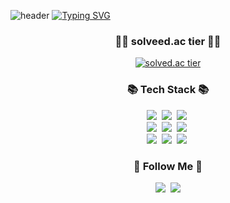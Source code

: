 ![header](https://capsule-render.vercel.app/api?type=slice&color=gradient&text=%20MyunghoKim%20%20&height=200&fontSize=100)
[![Typing SVG](https://readme-typing-svg.herokuapp.com/?color=f0f6fc&lines=Welcome+to+Myungho+Github🐯🤖&font=Redressed&size=50)](https://git.io/typing-svg)
<h3 align="center">👨‍💻 solveed.ac tier 👨‍💻</h3>
<div align="center">


[![solved.ac tier](http://mazassumnida.wtf/api/v2/generate_badge?boj=facade0409)](https://solved.ac/facade0409)

<h3 align="center">📚 Tech Stack 📚</h3>
<p align="center">
  <img src="https://img.shields.io/badge/Java-007396?style=flat-square&logo=Java&logoColor=white"/></a>&nbsp
  <img src="https://img.shields.io/badge/Python-3766AB?style=flat-square&logo=Python&logoColor=white"/></a>&nbsp 
  <img src="https://img.shields.io/badge/Javascript-ffb13b?style=flat-square&logo=javascript&logoColor=white"/></a>&nbsp 
  <br>
  <img src="https://img.shields.io/badge/Spring-6DB33F?style=flat-square&logo=Spring&logoColor=white"/></a>&nbsp
  <img src="https://img.shields.io/badge/SpringBoot-6DB33F?style=flat-square&logo=SpringBoot&logoColor=white"/></a>&nbsp 
  <img src="https://img.shields.io/badge/Mysql-E6B91E?style=flat-square&logo=MySql&logoColor=white"/></a>&nbsp 
  <br>
  <img src="https://img.shields.io/badge/AWS-232F3E?style=flat-square&logo=AmazonAWS&logoColor=white"/></a>&nbsp 
  <img src="https://img.shields.io/badge/Docker-2496ED?style=flat-square&logo=Docker&logoColor=white"/></a>&nbsp 
  <img src="https://img.shields.io/badge/Jenkins-D24939?style=flat-square&logo=Jenkins&logoColor=white"/></a>&nbsp 
</p>

<h3 align="center">🌈 Follow Me 🌈</h3>
<p align="center">
  <a><img src="https://img.shields.io/badge/SSAFY-1428A0?style=flat&logo=Samsung&logoColor=FFFFFF"/></a>&nbsp
  <a href="mailto:facade960409@gmail.com"><img src="https://img.shields.io/badge/Gmail-d14836?style=flat-square&logo=Gmail&logoColor=white&link=facade960409@gmail.com"/></a>
</p>
  
  
  

<!--
**Myungho96/Myungho96** is a ✨ _special_ ✨ repository because its `README.md` (this file) appears on your GitHub profile.

Here are some ideas to get you started:

- 🔭 I’m currently working on ...
- 🌱 I’m currently learning ...
- 👯 I’m looking to collaborate on ...
- 🤔 I’m looking for help with ...
- 💬 Ask me about ...
- 📫 How to reach me: ...
- 😄 Pronouns: ...
- ⚡ Fun fact: ...
-->
